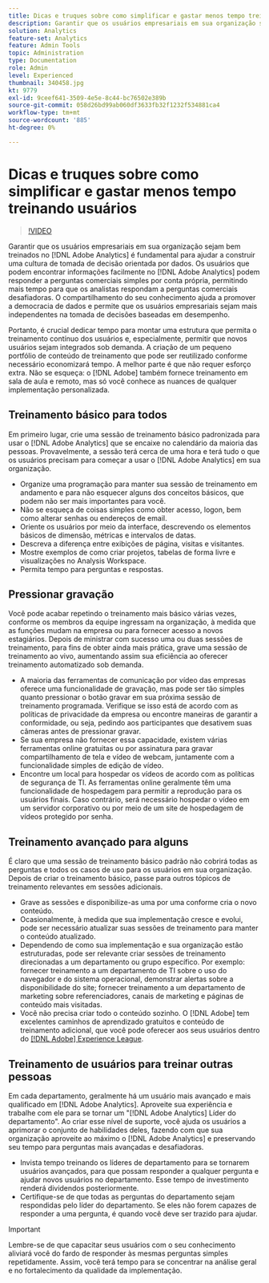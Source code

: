 ```yaml
---
title: Dicas e truques sobre como simplificar e gastar menos tempo treinando usuários
description: Garantir que os usuários empresariais em sua organização sejam bem treinados no [!DNL Adobe Analytics]  é fundamental para ajudar a criar uma cultura de tomada de decisão orientada por dados. Os usuários que podem encontrar informações facilmente no  [!DNL Adobe Analytics]  podem responder a perguntas comerciais simples por conta própria, permitindo mais tempo para que os analistas respondam a perguntas comerciais desafiadoras. O compartilhamento do seu conhecimento ajuda a promover a democracia de dados e permite que os usuários empresariais sejam mais independentes na tomada de decisões baseadas em desempenho.
solution: Analytics
feature-set: Analytics
feature: Admin Tools
topic: Administration
type: Documentation
role: Admin
level: Experienced
thumbnail: 340458.jpg
kt: 9779
exl-id: 9ceef641-3509-4e5e-8c44-bc76502e389b
source-git-commit: 058d26bd99ab060df3633fb32f1232f534881ca4
workflow-type: tm+mt
source-wordcount: '885'
ht-degree: 0%

---
```


# Dicas e truques sobre como simplificar e gastar menos tempo treinando usuários

>[!VIDEO](https://video.tv.adobe.com/v/340458/?quality=12&learn=on)

Garantir que os usuários empresariais em sua organização sejam bem treinados no [!DNL Adobe Analytics] é fundamental para ajudar a construir uma cultura de tomada de decisão orientada por dados. Os usuários que podem encontrar informações facilmente no [!DNL Adobe Analytics] podem responder a perguntas comerciais simples por conta própria, permitindo mais tempo para que os analistas respondam a perguntas comerciais desafiadoras. O compartilhamento do seu conhecimento ajuda a promover a democracia de dados e permite que os usuários empresariais sejam mais independentes na tomada de decisões baseadas em desempenho.

Portanto, é crucial dedicar tempo para montar uma estrutura que permita o treinamento contínuo dos usuários e, especialmente, permitir que novos usuários sejam integrados sob demanda. A criação de um pequeno portfólio de conteúdo de treinamento que pode ser reutilizado conforme necessário economizará tempo. A melhor parte é que não requer esforço extra. Não se esqueça: o [!DNL Adobe] também fornece treinamento em sala de aula e remoto, mas só você conhece as nuances de qualquer implementação personalizada.


## Treinamento básico para todos

Em primeiro lugar, crie uma sessão de treinamento básico padronizada para usar o [!DNL Adobe Analytics] que se encaixe no calendário da maioria das pessoas. Provavelmente, a sessão terá cerca de uma hora e terá tudo o que os usuários precisam para começar a usar o [!DNL Adobe Analytics] em sua organização.

* Organize uma programação para manter sua sessão de treinamento em andamento e para não esquecer alguns dos conceitos básicos, que podem não ser mais importantes para você.
* Não se esqueça de coisas simples como obter acesso, logon, bem como alterar senhas ou endereços de email.
* Oriente os usuários por meio da interface, descrevendo os elementos básicos de dimensão, métricas e intervalos de datas.
* Descreva a diferença entre exibições de página, visitas e visitantes.
* Mostre exemplos de como criar projetos, tabelas de forma livre e visualizações no Analysis Workspace.
* Permita tempo para perguntas e respostas.

## Pressionar gravação

Você pode acabar repetindo o treinamento mais básico várias vezes, conforme os membros da equipe ingressam na organização, à medida que as funções mudam na empresa ou para fornecer acesso a novos estagiários. Depois de ministrar com sucesso uma ou duas sessões de treinamento, para fins de obter ainda mais prática, grave uma sessão de treinamento ao vivo, aumentando assim sua eficiência ao oferecer treinamento automatizado sob demanda.

* A maioria das ferramentas de comunicação por vídeo das empresas oferece uma funcionalidade de gravação, mas pode ser tão simples quanto pressionar o botão gravar em sua próxima sessão de treinamento programada. Verifique se isso está de acordo com as políticas de privacidade da empresa ou encontre maneiras de garantir a conformidade, ou seja, pedindo aos participantes que desativem suas câmeras antes de pressionar gravar.
* Se sua empresa não fornecer essa capacidade, existem várias ferramentas online gratuitas ou por assinatura para gravar compartilhamento de tela e vídeo de webcam, juntamente com a funcionalidade simples de edição de vídeo.
* Encontre um local para hospedar os vídeos de acordo com as políticas de segurança de TI. As ferramentas online geralmente têm uma funcionalidade de hospedagem para permitir a reprodução para os usuários finais. Caso contrário, será necessário hospedar o vídeo em um servidor corporativo ou por meio de um site de hospedagem de vídeos protegido por senha.

## Treinamento avançado para alguns

É claro que uma sessão de treinamento básico padrão não cobrirá todas as perguntas e todos os casos de uso para os usuários em sua organização. Depois de criar o treinamento básico, passe para outros tópicos de treinamento relevantes em sessões adicionais.

* Grave as sessões e disponibilize-as uma por uma conforme cria o novo conteúdo.
* Ocasionalmente, à medida que sua implementação cresce e evolui, pode ser necessário atualizar suas sessões de treinamento para manter o conteúdo atualizado.
* Dependendo de como sua implementação e sua organização estão estruturadas, pode ser relevante criar sessões de treinamento direcionadas a um departamento ou grupo específico. Por exemplo: fornecer treinamento a um departamento de TI sobre o uso do navegador e do sistema operacional, demonstrar alertas sobre a disponibilidade do site; fornecer treinamento a um departamento de marketing sobre referenciadores, canais de marketing e páginas de conteúdo mais visitadas.
* Você não precisa criar todo o conteúdo sozinho. O [!DNL Adobe] tem excelentes caminhos de aprendizado gratuitos e conteúdo de treinamento adicional, que você pode oferecer aos seus usuários dentro do [[!DNL Adobe] Experience League](https://experienceleague.adobe.com/docs/analytics.html?lang=pt-BR).



## Treinamento de usuários para treinar outras pessoas

Em cada departamento, geralmente há um usuário mais avançado e mais qualificado em [!DNL Adobe Analytics]. Aproveite sua experiência e trabalhe com ele para se tornar um &quot;[!DNL Adobe Analytics] Líder do departamento&quot;. Ao criar esse nível de suporte, você ajuda os usuários a aprimorar o conjunto de habilidades deles, fazendo com que sua organização aproveite ao máximo o [!DNL Adobe Analytics] e preservando seu tempo para perguntas mais avançadas e desafiadoras.

* Invista tempo treinando os líderes de departamento para se tornarem usuários avançados, para que possam responder a qualquer pergunta e ajudar novos usuários no departamento. Esse tempo de investimento renderá dividendos posteriormente.
* Certifique-se de que todas as perguntas do departamento sejam respondidas pelo líder do departamento. Se eles não forem capazes de responder a uma pergunta, é quando você deve ser trazido para ajudar.

>[!IMPORTANT]
>
>Lembre-se de que capacitar seus usuários com o seu conhecimento aliviará você do fardo de responder às mesmas perguntas simples repetidamente. Assim, você terá tempo para se concentrar na análise geral e no fortalecimento da qualidade da implementação.
